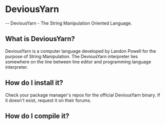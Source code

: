 # DeviousYarn
--
DeviousYarn - The String Manipulation Oriented Language.

## What is DeviousYarn?
DeviousYarn is a computer language developed by Landon Powell for the purpose of String Manipulation. 
The DeviousYarn interpreter lies somewhere on the line between line editor and programming language interpreter. 

## How do I install it?
Check your package manager's repos for the official DeviousYarn binary. 
If it doesn't exist, request it on their forums. 

## How do I compile it?
